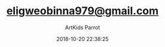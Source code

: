 ---
index: 5103
title: "eligweobinna979@gmail.com"
subtitle: ""
author: "ArtKids Parrot"
date: "2018-10-20 22:38:25"
excerpt: ""
content: "eligweobinna979@gmail.com
Eligwe Obinna"
status: "publish"
comment_status: "closed"
nav_label: "eligweobinna979-gmail-com"
modified: "2018-10-20 22:38:25"
parent: 0
type: "flamingo_contact"
comment_count: 0
categories: []
tags: []
---